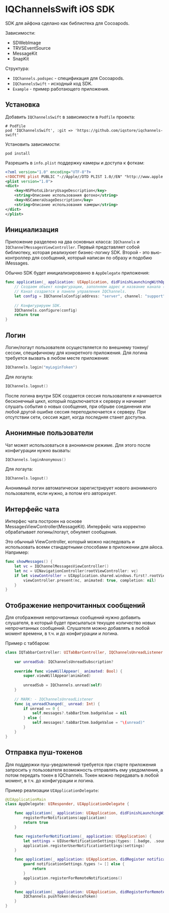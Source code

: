 IQChannelsSwift iOS SDK
==================
SDK для айфона сделано как библиотека для Cocoapods.

Зависимости:
* SDWebImage
* TRVSEventSource
* MessageKit
* SnapKit

Структура:
* `IQChannels.podspec` - спецификация для Cocoapods.
* `IQChannelsSwift` - исходный код SDK.
* `Example` - пример работающего приложения.


Установка
---------
Добавить `IQChannelsSwift` в зависимости в `Podfile` проекта:
```
# Podfile
pod 'IQChannelsSwift', :git => 'https://github.com/iqstore/iqchannels-swift'
```

Установить зависимости:
```
pod install
```

Разрешить в `info.plist` поддержку камеры и доступа к фоткам:
```xml
<?xml version="1.0" encoding="UTF-8"?>
<!DOCTYPE plist PUBLIC "-//Apple//DTD PLIST 1.0//EN" "http://www.apple.com/DTDs/PropertyList-1.0.dtd">
<plist version="1.0">
<dict>
    <key>NSPhotoLibraryUsageDescription</key>
    <string>Описание использования фотоко</string>
    <key>NSCameraUsageDescription</key>
    <string>Описание использования камеры</string>
</dict>
</plist>
```


Инициализация
-------------
Приложение разделено на два основных класса: `IQChannels` и `IQChannelMessagesViewController`.
Первый представляет собой библиотеку, которая реализуюет бизнес-логику SDK. Второй - это вью-контроллер
для сообщений, который написан по образу и подобию iMessages.

Обычно SDK будет инициализированно в `AppDelegate` приложения:

```swift
func application(_ application: UIApplication, didFinishLaunchingWithOptions launchOptions: [UIApplication.LaunchOptionsKey: Any]?) -> Bool {
    // Создаем объект конфигурации, заполняем адрес и название канала (чата).
    // Канал создается в панеле управления IQChannels.
    let config = IQChannelsConfig(address: "server", channel: "support")
    
    // Конфигурируем SDK.
    IQChannels.configure(config)
    return true
}
```


Логин
-----
Логин/логаут пользователя осуществляется по внешнему токену/сессии, специфичному для конкретного приложения.
Для логина требуется вызвать в любом месте приложения:

```swift
IQChannels.login("myLoginToken")
```

Для логаута:
```swift
IQChannels.logout()
```

После логина внутри SDK создается сессия пользователя и начинается бесконечный цикл, который подключается
к серверу и начинает слушать события о новых сообщения, при обрыве соединения или любой другой ошибке
сессия переподключается к серверу. При отсутствии сети, сессия ждет, когда последняя станет доступна.


Анонимные пользователи
----------------------
Чат может использоваться в анонимном режиме. Для этого после конфигурации нужно вызвать: 

```swift
IQChannels.loginAnonymous()
```

Для логаута:
```swift
IQChannels.logout()
```

Анонимный логин автоматически зарегистрирует нового анонимного пользователя, если нужно,
а потом его авторизует.


Интерфейс чата
--------------
Интерфес чата построен на основе MessagesViewController(MessageKit). Интерфейс чата корректно обрабатывает логины/логаут,
обнуляет сообщения.

Это обычный ViewController, который можно наследовать и использовать всеми стандартными способами
в приложении для айоса. Например:

```swift
func showMessages() {
    let vc = IQChannelMessagesViewController()
    let nc = UINavigationController(rootViewController: vc)
    if let viewController = UIApplication.shared.windows.first?.rootViewController {
        viewController.present(nc, animated: true, completion: nil)
    }
}
```


Отображение непрочитанных сообщений
-----------------------------------
Для отображения непрочитанных сообщений нужно добавить слушателя, в который будет присылаться текущее количество
новых непрочитанных сообщений. Слушателя можно добавлять в любой момент времени, в т.ч. и до конфигурации
и логина.

Пример с таббаром:
```swift
class IQTabbarController: UITabBarController, IQChannelsUnreadListener {
    
    var unreadSub: IQChannelsUnreadSubscription?
    
    override func viewWillAppear(_ animated: Bool) {
        super.viewWillAppear(animated)
        
        unreadSub = IQChannels.unread(self)
    }
    
    // MARK: - IQChannelsUnreadListener
    func iq_unreadChanged(_ unread: Int) {
        if unread == 0 {
            self.messages?.tabBarItem.badgeValue = nil
        } else {
            self.messages?.tabBarItem.badgeValue = "\(unread)"
        }
    }
}
```


Отправка пуш-токенов
--------------------
Для поддержки пуш-уведомлений требуется при старте приложения запросить у пользователя возможность
отправлять ему уведомления, а потом передать токен в IQChannels. Токен можно передавать в любой момент, 
в т.ч. до конфигурации и логина.

Пример реализации `UIApplicationDelegate`:
```swift
@UIApplicationMain
class AppDelegate: UIResponder, UIApplicationDelegate {

    func application(_ application: UIApplication, didFinishLaunchingWithOptions launchOptions: [UIApplication.LaunchOptionsKey: Any]?) -> Bool {
        registerForNotifications(application)
        return true
    }

    func registerForNotifications(_ application: UIApplication) {
        let settings = UIUserNotificationSettings(types: [.badge, .sound, .alert], categories: nil)
        application.registerUserNotificationSettings(settings)
    }

    func application(_ application: UIApplication, didRegister notificationSettings: UIUserNotificationSettings) {
        guard notificationSettings.types != [] else {
            return
        }
        application.registerForRemoteNotifications()
    }

    func application(_ application: UIApplication, didRegisterForRemoteNotificationsWithDeviceToken deviceToken: Data) {
        IQChannels.pushToken(deviceToken)
    }
}
```
